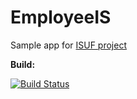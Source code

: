 # EmployeeIS
Sample app for <a href="https://github.com/JanRajnoha/ISUF">ISUF project</a>

**Build:**

[![Build Status](https://goid.visualstudio.com/ISUF/_apis/build/status/JanRajnoha.EmployeeIS?branchName=master)](https://goid.visualstudio.com/ISUF/_build/latest?definitionId=14&branchName=master)
